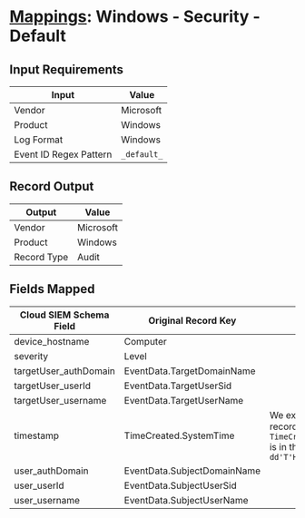 # [Mappings](README.md): Windows - Security - Default

## Input Requirements

|Input|Value|
|-----|-----|
|Vendor|Microsoft|
|Product|Windows|
|Log Format|Windows|
|Event ID Regex Pattern|`_default_`|

## Record Output

|Output|Value|
|------|-----|
|Vendor|Microsoft|
|Product|Windows|
|Record Type|Audit|

## Fields Mapped

|Cloud SIEM Schema Field|Original Record Key|Notes|
|-----------------------|-------------------|-----|
|device_hostname|Computer||
|severity|Level||
|targetUser_authDomain|EventData.TargetDomainName||
|targetUser_userId|EventData.TargetUserSid||
|targetUser_username|EventData.TargetUserName||
|timestamp|TimeCreated.SystemTime|We expect the orginal record value of `TimeCreated.SystemTime` is in the format `yyyy-MM-dd'T'HH:mm:ss.SSSSSSSSSZ`|
|user_authDomain|EventData.SubjectDomainName||
|user_userId|EventData.SubjectUserSid||
|user_username|EventData.SubjectUserName||

